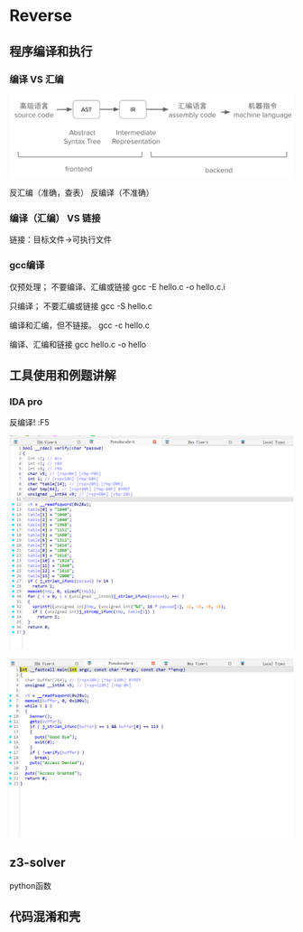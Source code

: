 # Reverse

## 程序编译和执行

### 编译 VS 汇编

![alt text](image-1.png)

反汇编（准确，查表）
反编译（不准确）

### 编译（汇编） VS 链接

链接：目标文件->可执行文件

### gcc编译

仅预处理； 不要编译、汇编或链接
gcc -E hello.c -o hello.c.i

只编译； 不要汇编或链接
gcc -S hello.c

编译和汇编，但不链接。
gcc -c hello.c

编译、汇编和链接
gcc hello.c -o hello

## 工具使用和例题讲解

### IDA pro

反编译! :F5


![alt text](image-2.png)

![alt text](image-3.png)

## z3-solver

python函数

## 代码混淆和壳